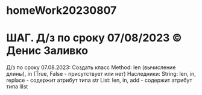 # homeWork20230807
# ШАГ. Д/з по сроку 07/08/2023 © Денис Заливко

Д/з по сроку 07.08.2023:
Создать класс Method: len (вычисление длины), in (True, False - присутствует или нет)
Наследники:
String: len, in, replace - содержит атрибут типа str
List: len, in, add - содержит атрибут типа lilst
